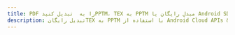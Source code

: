 ---title: PDF را به  تبدیل کنیدPPTM، TEX به PPTM مبدل رایگان یا Android SDKdescription: تبدیل رایگانTEX به PPTM با استفاده از Android Cloud APIs & SDK همچنین اسناد PDF را در Cloud ایجاد، ویرایش و رندر کنید.---